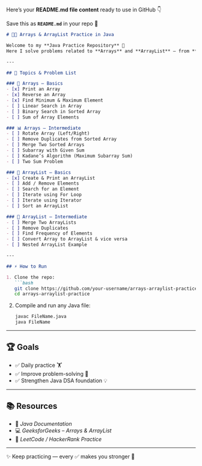 Here’s your **README.md file content** ready to use in GitHub 👇

Save this as **`README.md`** in your repo 📂

````markdown
# 🧑‍💻 Arrays & ArrayList Practice in Java  

Welcome to my **Java Practice Repository** 🎯  
Here I solve problems related to **Arrays** and **ArrayList** — from **basic** to **intermediate** level.  

---

## 📌 Topics & Problem List  

### 🔢 Arrays – Basics  
- [x] Print an Array  
- [x] Reverse an Array  
- [x] Find Minimum & Maximum Element  
- [ ] Linear Search in Array  
- [ ] Binary Search in Sorted Array  
- [ ] Sum of Array Elements  

### 📊 Arrays – Intermediate  
- [ ] Rotate Array (Left/Right)  
- [ ] Remove Duplicates from Sorted Array  
- [ ] Merge Two Sorted Arrays  
- [ ] Subarray with Given Sum  
- [ ] Kadane’s Algorithm (Maximum Subarray Sum)  
- [ ] Two Sum Problem  

### 📝 ArrayList – Basics  
- [x] Create & Print an ArrayList  
- [ ] Add / Remove Elements  
- [ ] Search for an Element  
- [ ] Iterate using For Loop  
- [ ] Iterate using Iterator  
- [ ] Sort an ArrayList  

### 🚀 ArrayList – Intermediate  
- [ ] Merge Two ArrayLists  
- [ ] Remove Duplicates  
- [ ] Find Frequency of Elements  
- [ ] Convert Array to ArrayList & vice versa  
- [ ] Nested ArrayList Example  

---

## ⚡ How to Run  

1. Clone the repo:  
   ```bash
   git clone https://github.com/your-username/arrays-arraylist-practice.git
   cd arrays-arraylist-practice
````

2. Compile and run any Java file:

   ```bash
   javac FileName.java
   java FileName
   ```

---

## 🏆 Goals

* ✅ Daily practice 🏋️
* ✅ Improve problem-solving 🤔
* ✅ Strengthen Java DSA foundation 💡

---

## 📚 Resources

* 📘 *Java Documentation*
* 💻 *GeeksforGeeks – Arrays & ArrayList*
* 🧩 *LeetCode / HackerRank Practice*

---

✨ Keep practicing — every ✅ makes you stronger 💪

```

```
